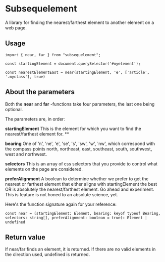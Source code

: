 # Subsequelement

A library for finding the nearest/farthest element to another element on a web page.

## Usage

~~~
import { near, far } from "subsequelement";

const startingElement = document.querySelector('#myelement');

const nearestElementEast = near(startingElement, 'e', ['article', '.myclass'], true)
~~~

## About the parameters

Both the **near** and **far** -functions take four parameters, the last one being optional.

The parameters are, in order:

**startingElement** This is the element for which you want to find the nearest/farthest element for.
** 

**bearing** One of 'n', 'ne', 'e', 'se', 's', 'sw', 'w', 'nw', which correspond with the compass points
north, northeast, east, southeast, south, southwest, west and northwest.

**selectors** This is an array of css selectors that you provide to control what elements on the page are considered.

**preferAlignment** A boolean to determine whether we prefer to get the nearest or farthest element that either aligns 
with startingElement the best OR is absolutely the nearest/farthest element. Go ahead and experiment. This is feature is
not honed to an absolute science, yet.

Here's the function signature again for your reference:

```const near = (startingElement: Element, bearing: keyof typeof Bearing, selectors: string[], preferAlignment: boolean = true): Element | undefined ```


## Return value

If near/far finds an element, it is returned. If there are no valid elements in the direction used, undefined is returned.
